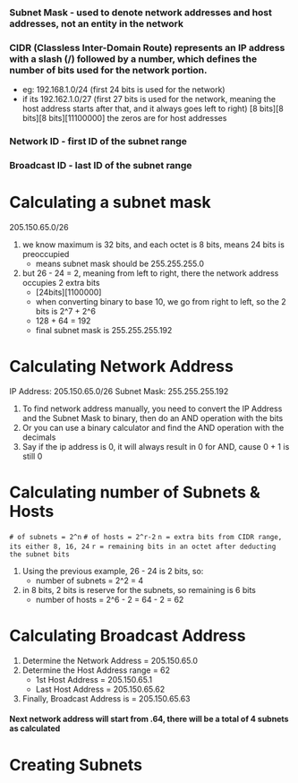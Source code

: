 ### Subnet Mask - used to denote network addresses and host addresses, not an entity in the network


### CIDR (Classless Inter-Domain Route) represents an IP address with a slash (/) followed by a number, which defines the number of bits used for the **network** portion.
- eg: 192.168.1.0/24 (first 24 bits is used for the network)
- if its 192.162.1.0/27 (first 27 bits is used for the network, meaning the host address starts after that, and it always goes left to right)  \[8 bits]\[8 bits]\[8 bits]\[11100000] the zeros are for host addresses

### Network ID - first ID of the subnet range 
### Broadcast ID - last ID of the subnet range

# Calculating a subnet mask
205.150.65.0/26
1. we know maximum is 32 bits, and each octet is 8 bits, means 24 bits is preoccupied
	- means subnet mask should be 255.255.255.0
2. but 26 - 24 = 2, meaning from left to right, there the network address occupies 2 extra bits
	- \[24bits]\[1100000]
	- when converting binary to base 10, we go from right to left, so the 2 bits is 2^7 + 2\^6
	- 128 + 64 = 192
	- final subnet mask is 255.255.255.192 

# Calculating Network Address
IP Address: 205.150.65.0/26
Subnet Mask: 255.255.255.192
1. To find network address manually, you need to convert the IP Address and the Subnet Mask to binary, then do an AND operation with the bits
2. Or you can use a binary calculator and find the AND operation with the decimals
3. Say if the ip address is 0, it will always result in 0 for AND, cause 0 + 1 is still 0

# Calculating number of Subnets & Hosts
`# of subnets = 2^n`     `# of hosts = 2^r-2`
`n = extra bits from CIDR range, its either 8, 16, 24`
`r = remaining bits in an octet after deducting the subnet bits`
1. Using the previous example, 26 - 24 is 2 bits, so:
	- number of subnets = 2^2 = 4
2. in 8 bits, 2 bits is reserve for the subnets, so remaining is 6 bits
	- number of hosts = 2^6 - 2 = 64 - 2 = 62

# Calculating Broadcast Address
1. Determine the Network Address = 205.150.65.0
2. Determine the Host Address range = 62
	- 1st Host Address = 205.150.65.1
	- Last Host Address = 205.150.65.62
3. Finally, Broadcast Address is = 205.150.65.63

#### Next network address will start from .64, there will be a total of 4 subnets as calculated


# Creating Subnets